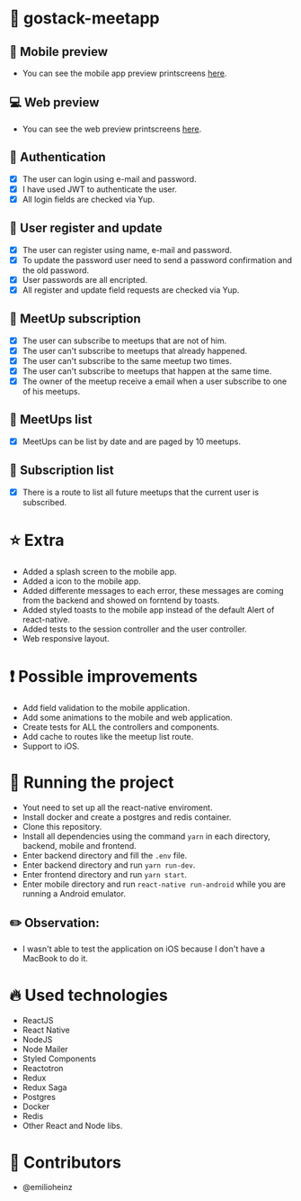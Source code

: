 # :rocket: gostack-meetapp

## :iphone: Mobile preview
- You can see the mobile app preview printscreens [here](/mobile).

## :computer: Web preview
- You can see the web preview printscreens [here](/frontend).

## :key: Authentication

- [x] The user can login using e-mail and password.
- [x] I have used JWT to authenticate the user.
- [x] All login fields are checked via Yup.

## :man: User register and update

- [x] The user can register using name, e-mail and password.
- [x] To update the password user need to send a password confirmation and the old password.
- [x] User passwords are all encripted.
- [x] All register and update field requests are checked via Yup.

## :calendar: MeetUp subscription

- [x] The user can subscribe to meetups that are not of him.
- [x] The user can't subscribe to meetups that already happened.
- [x] The user can't subscribe to the same meetup two times.
- [x] The user can't subscribe to meetups that happen at the same time.
- [x] The owner of the meetup receive a email when a user subscribe to one of his meetups.

## :bookmark_tabs: MeetUps list

- [x] MeetUps can be list by date and are paged by 10 meetups.

## :round_pushpin: Subscription list

- [x] There is a route to list all future meetups that the current user is subscribed.

# :star: Extra

- Added a splash screen to the mobile app.
- Added a icon to the mobile app.
- Added differente messages to each error, these messages are coming from the backend and showed on forntend by toasts.
- Added styled toasts to the mobile app instead of the default Alert of react-native.
- Added tests to the session controller and the user controller.
- Web responsive layout.

# :exclamation: Possible improvements

- Add field validation to the mobile application.
- Add some animations to the mobile and web application.
- Create tests for ALL the controllers and components.
- Add cache to routes like the meetup list route.
- Support to iOS.

# :wrench: Running the project

- Yout need to set up all the react-native enviroment.
- Install docker and create a postgres and redis container.
- Clone this repository.
- Install all dependencies using the command `yarn` in each directory, backend, mobile and frontend.
- Enter backend directory and fill the `.env` file.
- Enter backend directory and run `yarn run-dev`.
- Enter frontend directory and run `yarn start`.
- Enter mobile directory and run `react-native run-android` while you are running a Android emulator.

## :pencil2: Observation:

- I wasn't able to test the application on iOS because I don't have a MacBook to do it.

# :fire: Used technologies
- ReactJS
- React Native
- NodeJS
- Node Mailer
- Styled Components
- Reactotron
- Redux
- Redux Saga
- Postgres
- Docker
- Redis
- Other React and Node libs.

# :man: Contributors
- @emilioheinz
